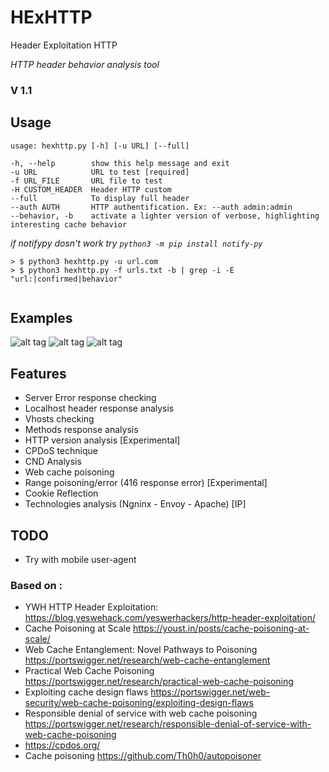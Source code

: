 # HExHTTP
Header Exploitation HTTP

*HTTP header behavior analysis tool*

### V 1.1


## Usage

	usage: hexhttp.py [-h] [-u URL] [--full]
	
	-h, --help        show this help message and exit
	-u URL            URL to test [required]
	-f URL_FILE       URL file to test
	-H CUSTOM_HEADER  Header HTTP custom
	--full            To display full header
	--auth AUTH       HTTP authentification. Ex: --auth admin:admin
	--behavior, -b    activate a lighter version of verbose, highlighting interesting cache behavior

*if notifypy dosn't work try ```python3 -m pip install notify-py```*

```
> $ python3 hexhttp.py -u url.com
> $ python3 hexhttp.py -f urls.txt -b | grep -i -E "url:|confirmed|behavior"
	
```

## Examples

![alt tag](https://github.com/c0dejump/HExHTTP/blob/main/static/example_1.png)
![alt tag](https://github.com/c0dejump/HExHTTP/blob/main/static/example_2.png)
![alt tag](https://github.com/c0dejump/HExHTTP/blob/main/static/poisoner.png)

## Features

- Server Error response checking
- Localhost header response analysis
- Vhosts checking
- Methods response analysis
- HTTP version analysis [Experimental]
- CPDoS technique
- CND Analysis
- Web cache poisoning
- Range poisoning/error (416 response error) [Experimental]
- Cookie Reflection
- Technologies analysis (Ngninx - Envoy - Apache) [IP]

## TODO

- Try with mobile user-agent 


### Based on :
- YWH HTTP Header Exploitation: https://blog.yeswehack.com/yeswerhackers/http-header-exploitation/
- Cache Poisoning at Scale https://youst.in/posts/cache-poisoning-at-scale/
- Web Cache Entanglement: Novel Pathways to Poisoning https://portswigger.net/research/web-cache-entanglement
- Practical Web Cache Poisoning https://portswigger.net/research/practical-web-cache-poisoning
- Exploiting cache design flaws https://portswigger.net/web-security/web-cache-poisoning/exploiting-design-flaws
- Responsible denial of service with web cache poisoning https://portswigger.net/research/responsible-denial-of-service-with-web-cache-poisoning
- https://cpdos.org/
- Cache poisoning https://github.com/Th0h0/autopoisoner 